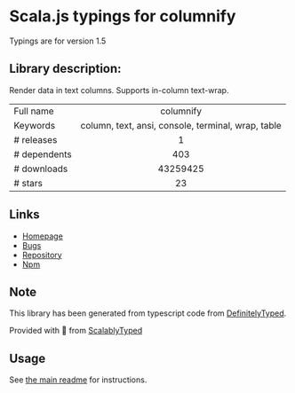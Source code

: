 
# Scala.js typings for columnify

Typings are for version 1.5

## Library description:
Render data in text columns. Supports in-column text-wrap.

|                    |                 |
| ------------------ | :-------------: |
| Full name          | columnify |
| Keywords           | column, text, ansi, console, terminal, wrap, table |
| # releases         | 1 |
| # dependents       | 403 |
| # downloads        | 43259425 |
| # stars            | 23 |

## Links
- [Homepage](https://github.com/timoxley/columnify)
- [Bugs](https://github.com/timoxley/columnify/issues)
- [Repository](https://github.com/timoxley/columnify)
- [Npm](https://www.npmjs.com/package/columnify)
    


## Note
This library has been generated from typescript code from [DefinitelyTyped](https://definitelytyped.org).

Provided with :purple_heart: from [ScalablyTyped](https://github.com/oyvindberg/ScalablyTyped)

## Usage
See [the main readme](../../readme.md) for instructions.


